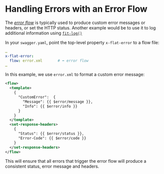 
# Handling Errors with an Error Flow

The [_error flow_](/reference/OpenAPI/routing.md#error-flow) is typically used to 
produce custom error messages or headers, or set the HTTP status. Another example
would be to use it to log additional information using [`fit-log()`](/reference/functions/fit-log.md)

In your `swagger.yaml`, point the top-level property `x-flat-error` to a flow
file:

```yaml
…
x-flat-error:
  flow: error.xml       # ⬅ error flow
…
```

In this example, we use `error.xml` to format a custom error message:

```xml
<flow>
  <template>
    {
      "CustomError":  {
        "Message": {{ $error/message }},
        "Info": {{ $error/info }}
      }
    }
  </template>
  <set-response-headers>
    {
	  "Status": {{ $error/status }},
      "Error-Code": {{ $error/code }}
	}
  </set-response-headers>
</flow>
```

This will ensure that all errors that trigger the error flow will produce a consistent status, error message and headers.
